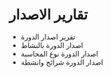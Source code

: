 # تقارير الاصدار
+ تقرير اصدار الدورة
+ اصدار الدورة بالنشاط
+ اصدار الدورة نوع المحاسبة
+ اصدار الدورة شرائح وانشطة